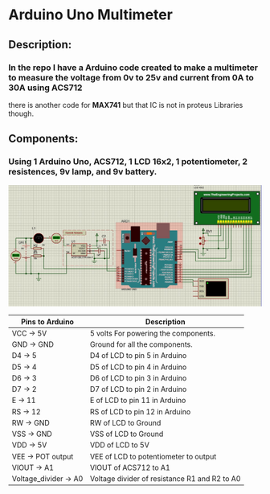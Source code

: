 # Arduino Uno Multimeter

## Description: 
### In the repo I have a Arduino code created to make a multimeter to measure the voltage from **0v** to **25v** and current from **0A** to **30A** using ACS712

there is another code for **MAX741** but that IC is not in proteus Libraries though.

## Components:

### Using 1 Arduino Uno, ACS712, 1 LCD 16x2, 1 potentiometer, 2 resistences, 9v lamp, and 9v battery.

![Circuit](img/Proteus.jpg)

| Pins to Arduino       | Description                                   |
| --------------------- | --------------------------------------------- |
| VCC -> 5V             | 5 volts For powering the components.          |
| GND -> GND            | Ground for all the components.                |
| D4 -> 5               | D4 of LCD to pin 5 in Arduino                 |
| D5 -> 4               | D5 of LCD to pin 4 in Arduino                 |
| D6 -> 3               | D6 of LCD to pin 3 in Arduino                 |
| D7 -> 2               | D7 of LCD to pin 2 in Arduino                 |
| E   -> 11             | E of LCD to pin 11 in Arduino                 |
| RS -> 12              | RS of LCD to pin 12 in Arduino                |
| RW -> GND             | RW of LCD to Ground                           |
| VSS -> GND            | VSS of LCD to Ground                          |
| VDD -> 5V             | VDD of LCD to 5V                              |
| VEE -> POT output     | VEE of LCD to potentiometer to output         |
| VIOUT -> A1           | VIOUT of ACS712 to A1                         |
| Voltage_divider -> A0 | Voltage divider of resistance R1 and R2 to A0 |